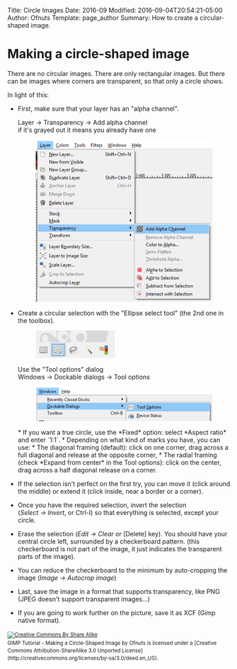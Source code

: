 Title: Circle Images
Date: 2016-09
Modified: 2016-09-04T20:54:21-05:00
Author: Ofnuts
Template: page_author
Summary: How to create a circular-shaped image.

Making a circle-shaped image
============================

There are no circular images. There are only rectangular images. 
But there can be images where corners are transparent, so that only a circle shows.

In light of this:

* First, make sure that your layer has an "alpha channel".  
    <div class='MenuCmd'><span>Layer → Transparency → Add alpha channel</span></div>
    if it's grayed out it means you already have one
    <figure><img src='add-alpha.png' alt='GIMP Add Alpha Channel Dialog'></figure>

* Create a circular selection with the "Ellipse select tool" (the 2nd one in the toolbox). 
    <figure><img src='ellipse.png' alt='GIMP Ellipse Select Tool'></figure>
    Use the "Tool options" dialog  
    <div class="MenuCmd"><span>Windows → Dockable dialogs → Tool options</span></div>
    <figure><img src='tool-options.png' alt='GIMP Tool Options'></figure>
    * If you want a true circle, use the *Fixed* option: select *Aspect ratio* and enter `1:1`. 
    * Depending on what kind of marks you have, you can use: 
        * The diagonal framing (default): click on one corner, drag across a full diagonal and release at the opposite corner, 
        * The radial framing (check *Expand from center* in the Tool options): click on the center, drag across a half diagonal release on a corner.

* If the selection isn't perfect on the first try, you can move it (click around the middle) or extend it (click inside, near a border or a corner).

* Once you have the required selection, invert the selection (*Select&nbsp;→&nbsp;Invert*, or Ctrl-I) so that everything is selected, except your circle.

* Erase the selection (*Edit&nbsp;→&nbsp;Clear* or [Delete] key). You should have your central circle left, surrounded by a checkerboard pattern. 
(this checkerboard is not part of the image, it just indicates the transparent parts of the image).

* You can reduce the checkerboard to the minimum by auto-cropping the image (*Image&nbsp;→&nbsp;Autocrop image*)

* Last, save the image in a format that supports transparency, like PNG (JPEG doesn't support transparent images...)

* If you are going to work further on the picture, save it as XCF (Gimp native format).


<small>
<a href='http://creativecommons.org/licenses/by-sa/3.0/deed.en_US'>
<img class='cc-badge' src='http://i.creativecommons.org/l/by-sa/3.0/80x15.png' alt='Creative Commons By Share Alike'/>
</a>
<br/>
<span xmlns:dct="http://purl.org/dc/terms/">GIMP Tutorial - Making a Circle-Shaped Image</span> by Ofnuts is licensed under a [Creative Commons Attribution-ShareAlike 3.0 Unported License](http://creativecommons.org/licenses/by-sa/3.0/deed.en_US).</small>
